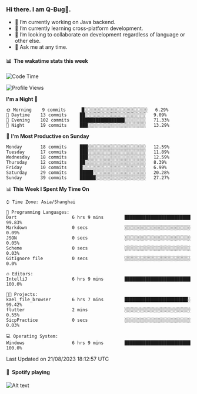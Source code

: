 ### Hi there. I am Q-Bug🐞.

- 🔭 I’m currently working on Java backend.
- 🌱 I’m currently learning cross-platform development.
- 👯 I’m looking to collaborate on development regardless of language or other else.
- 💬 Ask me at any time.

#### 📊 &nbsp;**The wakatime stats this week**  
<!--START_SECTION:waka-->
![Code Time](http://img.shields.io/badge/Code%20Time-76%20hrs%2010%20mins-blue)

![Profile Views](http://img.shields.io/badge/Profile%20Views-0-blue)

**I'm a Night 🦉** 

```text
🌞 Morning    9 commits      █░░░░░░░░░░░░░░░░░░░░░░░░   6.29% 
🌆 Daytime    13 commits     ██░░░░░░░░░░░░░░░░░░░░░░░   9.09% 
🌃 Evening    102 commits    █████████████████░░░░░░░░   71.33% 
🌙 Night      19 commits     ███░░░░░░░░░░░░░░░░░░░░░░   13.29%

```
📅 **I'm Most Productive on Sunday** 

```text
Monday       18 commits     ███░░░░░░░░░░░░░░░░░░░░░░   12.59% 
Tuesday      17 commits     ███░░░░░░░░░░░░░░░░░░░░░░   11.89% 
Wednesday    18 commits     ███░░░░░░░░░░░░░░░░░░░░░░   12.59% 
Thursday     12 commits     ██░░░░░░░░░░░░░░░░░░░░░░░   8.39% 
Friday       10 commits     █░░░░░░░░░░░░░░░░░░░░░░░░   6.99% 
Saturday     29 commits     █████░░░░░░░░░░░░░░░░░░░░   20.28% 
Sunday       39 commits     ██████░░░░░░░░░░░░░░░░░░░   27.27%

```


📊 **This Week I Spent My Time On** 

```text
⌚︎ Time Zone: Asia/Shanghai

💬 Programming Languages: 
Dart                     6 hrs 9 mins        █████████████████████████   99.83% 
Markdown                 0 secs              ░░░░░░░░░░░░░░░░░░░░░░░░░   0.09% 
JSON                     0 secs              ░░░░░░░░░░░░░░░░░░░░░░░░░   0.05% 
Scheme                   0 secs              ░░░░░░░░░░░░░░░░░░░░░░░░░   0.03% 
GitIgnore file           0 secs              ░░░░░░░░░░░░░░░░░░░░░░░░░   0.0%

🔥 Editors: 
IntelliJ                 6 hrs 9 mins        █████████████████████████   100.0%

🐱‍💻 Projects: 
kael_file_browser        6 hrs 7 mins        ████████████████████████░   99.42% 
flutter                  2 mins              ░░░░░░░░░░░░░░░░░░░░░░░░░   0.55% 
SicpPractice             0 secs              ░░░░░░░░░░░░░░░░░░░░░░░░░   0.03%

💻 Operating System: 
Windows                  6 hrs 9 mins        █████████████████████████   100.0%

```


 Last Updated on 21/08/2023 18:12:57 UTC
<!--END_SECTION:waka-->

#### 🎵 &nbsp;**Spotify playing**  
![Alt text](https://spotify-recently-played-readme.vercel.app/api?user=e5y1o4x7kdt9kf2blu4wvmb4s&unique={true|1|on|yes})
